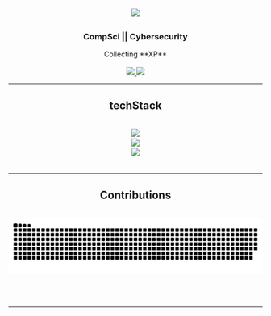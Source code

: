 

<h1 align="center">
    <img src="https://readme-typing-svg.herokuapp.com/?font=Righteous&size=35&center=true&vCenter=true&width=500&height=70&duration=4000&lines=May+the+force+be+with+you!+;+I'm+Albert+Ngonda!;" />
</h1>

<h3 align="center">CompSci || Cybersecurity</h3>

<div align="center">
  Collecting **XP**
 </div>
 <br/>
 
<div align="center"> 
  <a href="mailto:ngondaamn@gmail.com">
    <img src="https://img.shields.io/badge/Gmail-333333?style=for-the-badge&logo=gmail&logoColor=red" />
  </a>
  <a href="https://linkedin.com/in/albert-ngonda-a12" target="_blank">
    <img src="https://img.shields.io/badge/LinkedIn-0077B5?style=for-the-badge&logo=linkedin&logoColor=white" target="_blank" />
  </a>
 </div>

 <hr/>
 
<h2 align="center"> techStack </h2>
<br/>
<div align="center">
    <img src="https://skillicons.dev/icons?i=laravel,html,css,javascript" /> <br>
     <img src="https://skillicons.dev/icons?i=linux,vscode,github,figma" /> <br>
    <img src="https://skillicons.dev/icons?i=flutter,python,mysql," /><br>
</div>

<br/>
<hr/>

<div align="center">
  <h2>Contributions</h2>
  <br>
  <img alt="snake eating my contributions" src="https://raw.githubusercontent.com/ngondaa/ngondaa/output/github-contribution-grid-snake.svg" />
  
  <br/><br/>
</div>

<hr/>

